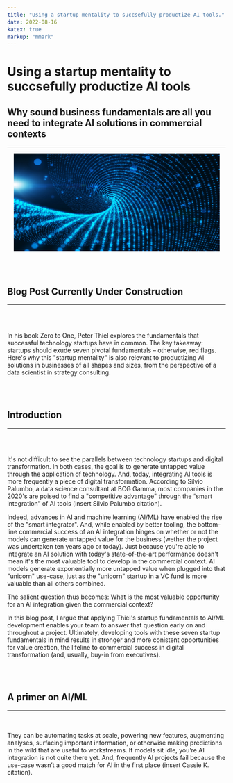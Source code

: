 ```yaml
---
title: "Using a startup mentality to succsefully productize AI tools."
date: 2022-08-16
katex: true
markup: "mmark"
---
```

# Using a startup mentality to succsefully productize AI tools

## Why sound business fundamentals are all you need to integrate AI solutions in commercial contexts
---

<p align="center"> <img src="/posts/blog_AI_image_2.jpeg"/ width = "475" height = "225"> </p>

<br><br>

## Blog Post Currently Under Construction 

---

<br><br>

In his book Zero to One, Peter Thiel explores the fundamentals that successful technology startups have in common. The key takeaway: startups should exude seven pivotal fundamentals – otherwise, red flags. Here's why this "startup mentality" is also relevant to productizing AI solutions in businesses of all shapes and sizes, from the perspective of a data scientist in strategy consulting.

<br><br>

## Introduction
---

<br><br>

It's not difficult to see the parallels between technology startups and digital transformation. In both cases, the goal is to generate untapped value through the application of technology. And, today, integrating AI tools is more frequently a piece of digital transformation. According to Silvio Palumbo, a data science consultant at BCG Gamma, most companies in the 2020's are poised to find a "competitive advantage" through the “smart integration” of AI tools (insert Silvio Palumbo citation). 

Indeed, advances in AI and machine learning (AI/ML) have enabled the rise of the "smart integrator". And, while enabled by better tooling, the bottom-line commercial success of an AI integration hinges on whether or not the models can generate untapped value for the business (wether the project was undertaken ten years ago or today). Just because you're able to integrate an AI solution with today's state-of-the-art performance doesn't mean it's the most valuable tool to develop in the commercial context. AI models generate exponentially more untapped value when plugged into that "unicorn" use-case, just as the "unicorn" startup in a VC fund is more valuable than all others combined. 

The salient question thus becomes: What is the most valuable opportunity for an AI integration given the commercial context? 

In this blog post, I argue that applying Thiel's startup fundamentals to AI/ML development enables your team to answer that question early on and throughout a project. Ultimately, developing tools with these seven startup fundamentals in mind results in stronger and more conistent opportunities for value creation, the lifeline to commercial success in digital transformation (and, usually, buy-in from executives).

<br><br>
## A primer on AI/ML
---
<br><br>
They can be automating tasks at scale, powering new features, augmenting analyses, surfacing important information, or otherwise making predictions in the wild that are useful to workstreams. If models sit idle, you’re AI integration is not quite there yet. And, frequently AI projects fail because the use-case wasn’t a good match for AI in the first place (insert Cassie K. citation). 
